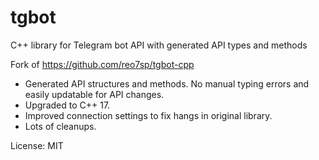 # tgbot

C++ library for Telegram bot API with generated API types and methods

Fork of https://github.com/reo7sp/tgbot-cpp

* Generated API structures and methods. No manual typing errors and easily updatable for API changes.
* Upgraded to C++ 17.
* Improved connection settings to fix hangs in original library.
* Lots of cleanups.

License: MIT
